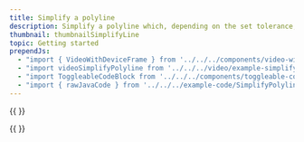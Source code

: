 ```yaml
---
title: Simplify a polyline
description: Simplify a polyline which, depending on the set tolerance, reduces the amount of coordinates needed to create the polyline.
thumbnail: thumbnailSimplifyLine
topic: Getting started
prependJs:
  - "import { VideoWithDeviceFrame } from '../../../components/video-with-device-frame'"
  - "import videoSimplifyPolyline from '../../../video/example-simplify-polyline-javaservice.mp4'"
  - "import ToggleableCodeBlock from '../../../components/toggleable-code-block'"
  - "import { rawJavaCode } from '../../../example-code/SimplifyPolylineActivity.js'"
---
```


{{
  <VideoWithDeviceFrame 
    videoFile={videoSimplifyPolyline}
    rotation="horizontal"
    device="pixel-2"
  />
}}

<!-- Any notes about this example would go here.  -->

{{
  <ToggleableCodeBlock 
    java={rawJavaCode}
  />
}}
